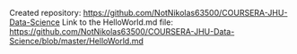 Created repository: https://github.com/NotNikolas63500/COURSERA-JHU-Data-Science
Link to the HelloWorld.md file: https://github.com/NotNikolas63500/COURSERA-JHU-Data-Science/blob/master/HelloWorld.md
